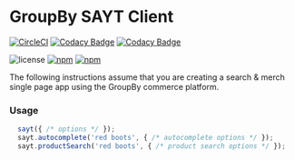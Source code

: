 GroupBy SAYT Client
========

[![CircleCI](https://circleci.com/gh/groupby/sayt.svg?style=svg)](https://circleci.com/gh/groupby/sayt)
[![Codacy Badge](https://api.codacy.com/project/badge/Grade/3d51351554874f41ba039792ecb82ad8)](https://www.codacy.com/app/GroupByInc/sayt?utm_source=github.com&amp;utm_medium=referral&amp;utm_content=groupby/sayt&amp;utm_campaign=Badge_Grade)
[![Codacy Badge](https://api.codacy.com/project/badge/Coverage/3d51351554874f41ba039792ecb82ad8)](https://www.codacy.com/app/GroupByInc/sayt?utm_source=github.com&amp;utm_medium=referral&amp;utm_content=groupby/sayt&amp;utm_campaign=Badge_Coverage)

![license](https://img.shields.io/github/license/groupby/sayt.svg)
[![npm](https://img.shields.io/npm/dm/sayt.svg)](https://www.npmjs.com/package/sayt)
[![npm](https://img.shields.io/npm/v/sayt.svg)](https://www.npmjs.com/package/sayt)

The following instructions assume that you are creating a search & merch single page app using the
GroupBy commerce platform.  

### Usage

```js
  sayt({ /* options */ });
  sayt.autocomplete('red boots', { /* autocomplete options */ });
  sayt.productSearch('red boots', { /* product search options */ });
```

